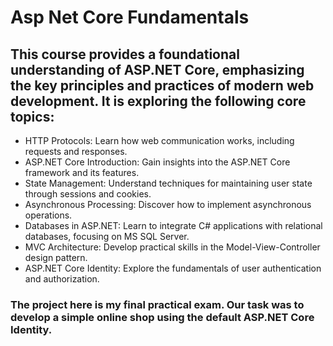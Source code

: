 # Asp Net Core Fundamentals

## This course provides a foundational understanding of ASP.NET Core, emphasizing the key principles and practices of modern web development. It is exploring the following core topics:

- HTTP Protocols: Learn how web communication works, including requests and responses.
- ASP.NET Core Introduction: Gain insights into the ASP.NET Core framework and its features.
- State Management: Understand techniques for maintaining user state through sessions and cookies.
- Asynchronous Processing: Discover how to implement asynchronous operations.
- Databases in ASP.NET: Learn to integrate C# applications with relational databases, focusing on MS SQL Server.
- MVC Architecture: Develop practical skills in the Model-View-Controller design pattern.
- ASP.NET Core Identity: Explore the fundamentals of user authentication and authorization.

### The project here is my final practical exam. Our task was to develop a simple online shop using the default ASP.NET Core Identity.
